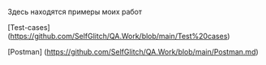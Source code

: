 Здесь находятся примеры моих работ

[Test-cases] (https://github.com/SelfGlitch/QA.Work/blob/main/Test%20cases)

[Postman] (https://github.com/SelfGlitch/QA.Work/blob/main/Postman.md)
